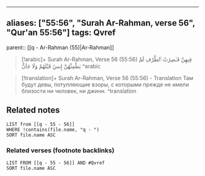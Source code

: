 
---
aliases: ["55:56", "Surah Ar-Rahman, verse 56", "Qur'an 55:56"]
tags: Qvref
---

parent:: [[q - Ar-Rahman (55)|Ar-Rahman]]

> [!arabic]+ Surah Ar-Rahman, Verse 56 (55:56)
> <span class="quran-arabic">فِيهِنَّ قَـٰصِرَٰتُ ٱلطَّرْفِ لَمْ يَطْمِثْهُنَّ إِنسٌ قَبْلَهُمْ وَلَا جَآنٌّ</span>
^arabic

> [!translation]+ Surah Ar-Rahman, Verse 56 (55:56) - Translation
> Там будут девы, потупляющие взоры, с которыми прежде не имели близости ни человек, ни джинн.
^translation



## Related notes
```dataview
LIST from [[q - 55 - 56]]
WHERE !contains(file.name, "q - ")
SORT file.name ASC
```

### Related verses (footnote backlinks)
```dataview
LIST FROM [[q - 55 - 56]] AND #Qvref
SORT file.name ASC
```

